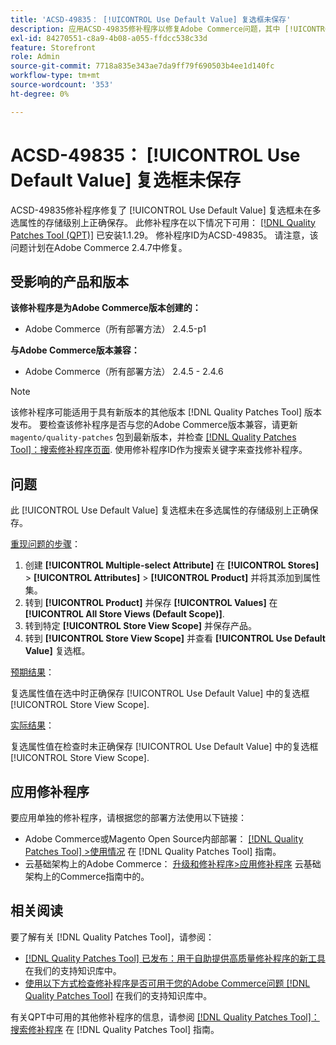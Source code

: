 ```yaml
---
title: 'ACSD-49835： [!UICONTROL Use Default Value] 复选框未保存'
description: 应用ACSD-49835修补程序以修复Adobe Commerce问题，其中 [!UICONTROL Use Default Value] 复选框未在多选属性的存储级别上正确保存。
exl-id: 84270551-c8a9-4b08-a055-ffdcc538c33d
feature: Storefront
role: Admin
source-git-commit: 7718a835e343ae7da9ff79f690503b4ee1d140fc
workflow-type: tm+mt
source-wordcount: '353'
ht-degree: 0%

---
```


# ACSD-49835： [!UICONTROL Use Default Value] 复选框未保存

ACSD-49835修补程序修复了 [!UICONTROL Use Default Value] 复选框未在多选属性的存储级别上正确保存。 此修补程序在以下情况下可用： [[!DNL Quality Patches Tool (QPT)]](/help/announcements/adobe-commerce-announcements/magento-quality-patches-released-new-tool-to-self-serve-quality-patches.md) 已安装1.1.29。 修补程序ID为ACSD-49835。 请注意，该问题计划在Adobe Commerce 2.4.7中修复。

## 受影响的产品和版本

**该修补程序是为Adobe Commerce版本创建的：**

* Adobe Commerce（所有部署方法） 2.4.5-p1

**与Adobe Commerce版本兼容：**

* Adobe Commerce（所有部署方法） 2.4.5 - 2.4.6

>[!NOTE]
>
>该修补程序可能适用于具有新版本的其他版本 [!DNL Quality Patches Tool] 版本发布。 要检查该修补程序是否与您的Adobe Commerce版本兼容，请更新 `magento/quality-patches` 包到最新版本，并检查 [[!DNL Quality Patches Tool]：搜索修补程序页面](https://experienceleague.adobe.com/tools/commerce-quality-patches/index.html). 使用修补程序ID作为搜索关键字来查找修补程序。

## 问题

此 [!UICONTROL Use Default Value] 复选框未在多选属性的存储级别上正确保存。

<u>重现问题的步骤</u>：

1. 创建 **[!UICONTROL Multiple-select Attribute]** 在 **[!UICONTROL Stores]** > **[!UICONTROL Attributes]** > **[!UICONTROL Product]** 并将其添加到属性集。
1. 转到 **[!UICONTROL Product]** 并保存 **[!UICONTROL Values]** 在 **[!UICONTROL All Store Views (Default Scope)]**.
1. 转到特定 **[!UICONTROL Store View Scope]** 并保存产品。
1. 转到 **[!UICONTROL Store View Scope]** 并查看 **[!UICONTROL Use Default Value]** 复选框。

<u>预期结果</u>：

复选属性值在选中时正确保存 [!UICONTROL Use Default Value] 中的复选框 [!UICONTROL Store View Scope].

<u>实际结果</u>：

复选属性值在检查时未正确保存 [!UICONTROL Use Default Value] 中的复选框 [!UICONTROL Store View Scope].

## 应用修补程序

要应用单独的修补程序，请根据您的部署方法使用以下链接：

* Adobe Commerce或Magento Open Source内部部署： [[!DNL Quality Patches Tool] >使用情况](https://experienceleague.adobe.com/docs/commerce-operations/tools/quality-patches-tool/usage.html) 在 [!DNL Quality Patches Tool] 指南。
* 云基础架构上的Adobe Commerce： [升级和修补程序>应用修补程序](https://experienceleague.adobe.com/docs/commerce-cloud-service/user-guide/develop/upgrade/apply-patches.html) 云基础架构上的Commerce指南中的。

## 相关阅读

要了解有关 [!DNL Quality Patches Tool]，请参阅：

* [[!DNL Quality Patches Tool] 已发布：用于自助提供高质量修补程序的新工具](/help/announcements/adobe-commerce-announcements/magento-quality-patches-released-new-tool-to-self-serve-quality-patches.md) 在我们的支持知识库中。
* [使用以下方式检查修补程序是否可用于您的Adobe Commerce问题 [!DNL Quality Patches Tool]](/help/support-tools/patches-available-in-qpt-tool/check-patch-for-magento-issue-with-magento-quality-patches.md) 在我们的支持知识库中。

有关QPT中可用的其他修补程序的信息，请参阅 [[!DNL Quality Patches Tool]：搜索修补程序](https://experienceleague.adobe.com/tools/commerce-quality-patches/index.html) 在 [!DNL Quality Patches Tool] 指南。
